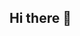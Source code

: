 ## Hi there 👋

<!--
**Here are some ideas to get you started:**

The short introduction to projects kiet
-->
